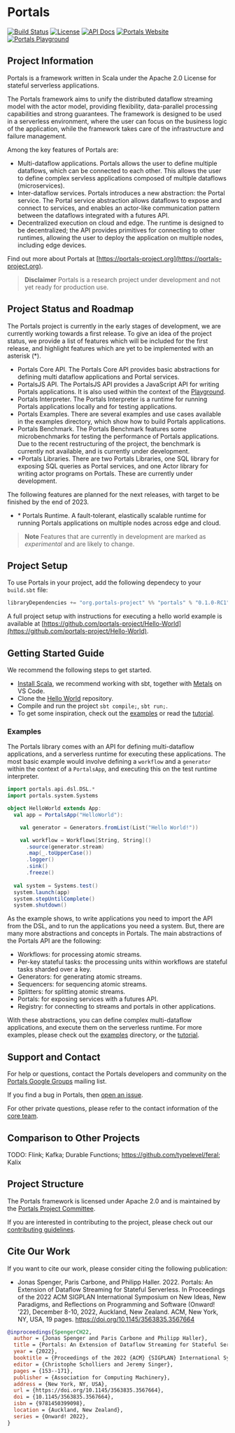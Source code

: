 # Portals

[![Build Status](https://github.com/portals-project/portals/actions/workflows/build-test.yaml/badge.svg)](https://github.com/portals-project/portals/actions/workflows/build-test.yaml)
[![License](https://img.shields.io/badge/License-Apache%202.0-blue.svg)](https://github.com/portals-project/portals/blob/main/LICENSE)
[![API Docs](https://img.shields.io/badge/API_Docs-orange)](https://portals-project.org/api/)
[![Portals Website](https://img.shields.io/badge/Portals_Website-teal)](https://portals-project.org/)
[![Portals Playground](https://img.shields.io/badge/Portals_Playground-teal)](https://portals-project.org/playground/)

## Project Information

Portals is a framework written in Scala under the Apache 2.0 License for stateful serverless applications.

The Portals framework aims to unify the distributed dataflow streaming model with the actor model, providing flexibility, data-parallel processing capabilities and strong guarantees. The framework is designed to be used in a serverless environment, where the user can focus on the business logic of the application, while the framework takes care of the infrastructure and failure management.

Among the key features of Portals are:

* Multi-dataflow applications. Portals allows the user to define multiple dataflows, which can be connected to each other. This allows the user to define complex servless applications composed of multiple dataflows (microservices).
* Inter-dataflow services. Portals introduces a new abstraction: the Portal service. The Portal service abstraction allows dataflows to expose and connect to services, and enables an actor-like communication pattern between the dataflows integrated with a futures API.
* Decentralized execution on cloud and edge. The runtime is designed to be decentralized; the API provides primitives for connecting to other runtimes, allowing the user to deploy the application on multiple nodes, including edge devices.

Find out more about Portals at [https://portals-project.org](https://portals-project.org).

> **Disclaimer**
> Portals is a research project under development and not yet ready for production use.

## Project Status and Roadmap

The Portals project is currently in the early stages of development, we are currently working towards a first release. To give an idea of the project status, we provide a list of features which will be included for the first release, and highlight features which are yet to be implemented with an asterisk (*).

* Portals Core API. The Portals Core API provides basic abstractions for defining multi dataflow applications and Portal services.
* PortalsJS API. The PortalsJS API provides a JavaScript API for writing Portals applications. It is also used within the context of the [Playground](https://portals-project.org/playground/).
* Portals Interpreter. The Portals Interpreter is a runtime for running Portals applications locally and for testing applications.
* Portals Examples. There are several examples and use cases available in the examples directory, which show how to build Portals applications.
* Portals Benchmark. The Portals Benchmark features some microbenchmarks for testing the performance of Portals applications. Due to the recent restructuring of the project, the benchmark is currently not available, and is currently under development.
* \*Portals Libraries. There are two Portals Libraries, one SQL library for exposing SQL queries as Portal services, and one Actor library for writing actor programs on Portals. These are currently under development.

The following features are planned for the next releases, with target to be finished by the end of 2023.

* \* Portals Runtime. A fault-tolerant, elastically scalable runtime for running Portals applications on multiple nodes across edge and cloud.

> **Note**
> Features that are currently in development are marked as *experimental* and are likely to change.

## Project Setup

To use Portals in your project, add the following dependecy to your `build.sbt` file:

```scala
libraryDependencies += "org.portals-project" %% "portals" % "0.1.0-RC1"
```

A full project setup with instructions for executing a hello world example is available at [https://github.com/portals-project/Hello-World](https://github.com/portals-project/Hello-World).

## Getting Started Guide

We recommend the following steps to get started.
* [Install Scala](https://www.scala-lang.org/download/), we recommend working with sbt, together with [Metals](https://scalameta.org/metals/docs/editors/vscode/) on VS Code. 
* Clone the [Hello World](https://github.com/portals-project/Hello-World) repository.
* Compile and run the project `sbt compile;`, `sbt run;`.
* To get some inspiration, check out the [examples](/portals-examples) or read the [tutorial](https://www.portals-project.org/tutorial).

### Examples

The Portals library comes with an API for defining multi-dataflow applications, and a serverless runtime for executing these applications. The most basic example would involve defining a `workflow` and a `generator` within the context of a `PortalsApp`, and executing this on the test runtime interpreter. 

```scala
import portals.api.dsl.DSL.*
import portals.system.Systems

object HelloWorld extends App:
  val app = PortalsApp("HelloWorld"):

    val generator = Generators.fromList(List("Hello World!"))

    val workflow = Workflows[String, String]()
      .source(generator.stream)
      .map(_.toUpperCase())
      .logger()
      .sink()
      .freeze()
  
  val system = Systems.test()
  system.launch(app)
  system.stepUntilComplete()
  system.shutdown()
```

As the example shows, to write applications you need to import the API from the DSL, and to run the applications you need a system. But, there are many more abstractions and concepts in Portals. The main abstractions of the Portals API are the following:
* Workflows: for processing atomic streams.
* Per-key stateful tasks: the processing units within workflows are stateful tasks sharded over a key.
* Generators: for generating atomic streams.
* Sequencers: for sequencing atomic streams.
* Splitters: for splitting atomic streams.
* Portals: for exposing services with a futures API.
* Registry: for connecting to streams and portals in other applications.

With these abstractions, you can define complex multi-dataflow applications, and execute them on the serverless runtime. For more examples, please check out the [examples](/portals-examples) directory, or the [tutorial](https://www.portals-project.org/tutorial).

## Support and Contact

For help or questions, contact the Portals developers and community on the [Portals Google Groups](https://groups.google.com/g/portals-project) mailing list.

If you find a bug in Portals, then [open an issue](https://github.com/portals-project/portals/issues).

For other private questions, please refer to the contact information of the [core team](https://www.portals-project.org/team).

## Comparison to Other Projects

TODO: Flink; Kafka; Durable Functions; https://github.com/typelevel/feral; Kalix

## Project Structure

The Portals framework is licensed under Apache 2.0 and is maintained by the [Portals Project Committee](https://www.portals-project.org/team).

If you are interested in contributing to the project, please check out our [contributing guidelines](CONTRIBUTING.md).

## Cite Our Work

If you want to cite our work, please consider citing the following publication:

* Jonas Spenger, Paris Carbone, and Philipp Haller. 2022. Portals: An Extension of Dataflow Streaming for Stateful Serverless. In Proceedings of the 2022 ACM SIGPLAN International Symposium on New Ideas, New Paradigms, and Reflections on Programming and Software (Onward! ’22), December 8-10, 2022, Auckland, New Zealand. ACM, New York, NY, USA, 19 pages. https://doi.org/10.1145/3563835.3567664

```bibtex
@inproceedings{SpengerCH22,
  author = {Jonas Spenger and Paris Carbone and Philipp Haller},
  title = {Portals: An Extension of Dataflow Streaming for Stateful Serverless},
  year = {2022},
  booktitle = {Proceedings of the 2022 {ACM} {SIGPLAN} International Symposium on New Ideas, New Paradigms, and Reflections on Programming and Software, Onward! 2022, Auckland, New Zealand, December 8-10, 2022},
  editor = {Christophe Scholliers and Jeremy Singer},
  pages = {153--171},
  publisher = {Association for Computing Machinery},
  address = {New York, NY, USA},
  url = {https://doi.org/10.1145/3563835.3567664},
  doi = {10.1145/3563835.3567664},
  isbn = {9781450399098},
  location = {Auckland, New Zealand},
  series = {Onward! 2022},
}
```
